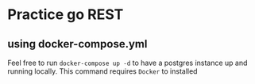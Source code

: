 # Practice go REST

## using docker-compose.yml

Feel free to run `docker-compose up -d` to have a postgres instance up and running locally. This command requires `Docker` to installed